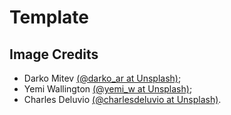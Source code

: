 # Template

## Image Credits

- Darko Mitev [(@darko_ar at Unsplash)](https://unsplash.com/@darko_ar);
- Yemi Wallington [(@yemi_w at Unsplash)](https://unsplash.com/@yemi_w);
- Charles Deluvio [(@charlesdeluvio at Unsplash)](https://unsplash.com/@charlesdeluvio).
